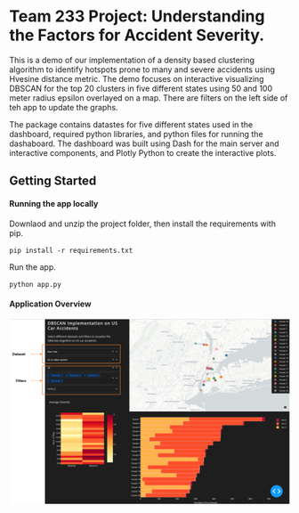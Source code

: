 # Team 233 Project: Understanding the Factors for Accident Severity.
This is a demo of our implementation of a density based clustering algorithm to identify hotspots prone to many and severe accidents using Hvesine distance metric. The demo focuses on interactive visualizing DBSCAN for the top 20 clusters in five different states using 50 and 100 meter radius epsilon overlayed on a map. There are filters on the left side of teh app to update the graphs.

The package contains datastes for five different states used in the dashboard, required python libraries, and python files for running the dashaboard. The dashboard was built using Dash for the main server and interactive components, and Plotly Python to create the interactive plots. 

## Getting Started
#### Running the app locally
Downlaod and unzip the project folder, then install the requirements with pip.

```
pip install -r requirements.txt
```

Run the app.
```
python app.py
```

#### Application Overview
![](screenshots/DBSCAN-app-1.png)
